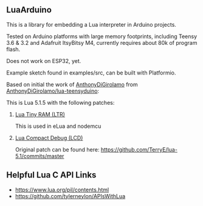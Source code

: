 ## LuaArduino

This is a library for embedding a Lua interpreter in Arduino projects.

Tested on Arduino platforms with large memory footprints, including Teensy 3.6 & 3.2 and Adafruit ItsyBitsy M4, currently requires about 80k of program flash.

Does not work on ESP32, yet.

Example sketch found in examples/src, can be built with Platformio.

Based on initial the work of [AnthonyDiGirolamo](https://github.com/AnthonyDiGirolamo) from [AnthonyDiGirolamo/lua-teensyduino](https://github.com/AnthonyDiGirolamo/lua-teensyduino):

This is Lua 5.1.5 with the following patches:

1. [Lua Tiny RAM (LTR)](http://lua-users.org/lists/lua-l/2008-11/msg00331.html)

   This is used in eLua and nodemcu

1. [Lua Compact Debug (LCD)](https://nodemcu.readthedocs.io/en/master/en/lcd/)

   Original patch can be found here: https://github.com/TerryE/lua-5.1/commits/master

## Helpful Lua C API Links

- https://www.lua.org/pil/contents.html
- https://github.com/tylerneylon/APIsWithLua
